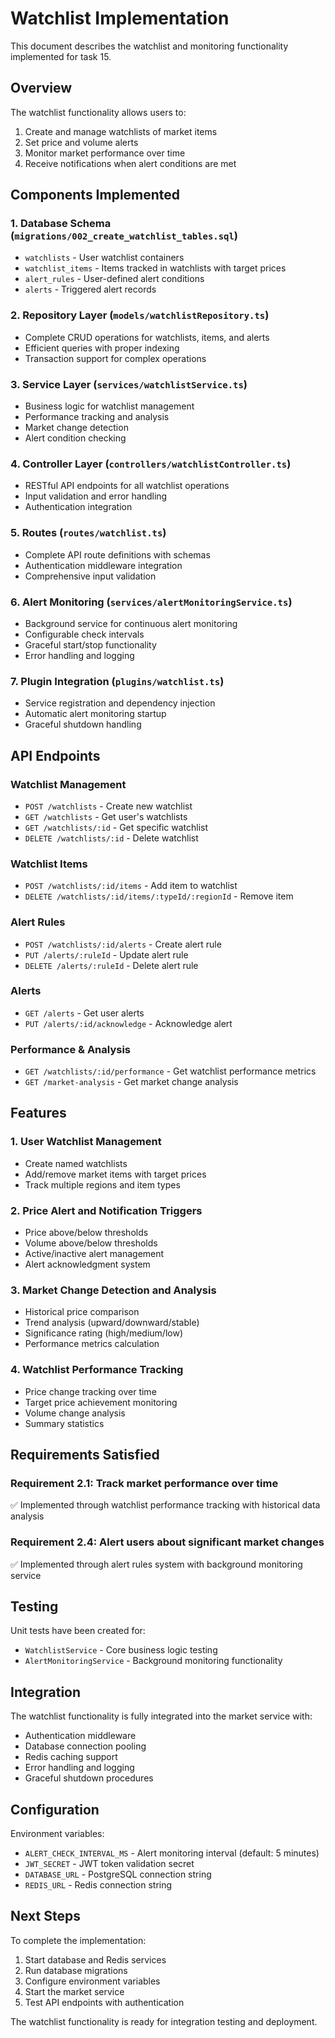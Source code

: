 # Watchlist Implementation

This document describes the watchlist and monitoring functionality implemented for task 15.

## Overview

The watchlist functionality allows users to:

1. Create and manage watchlists of market items
2. Set price and volume alerts
3. Monitor market performance over time
4. Receive notifications when alert conditions are met

## Components Implemented

### 1. Database Schema (`migrations/002_create_watchlist_tables.sql`)

- `watchlists` - User watchlist containers
- `watchlist_items` - Items tracked in watchlists with target prices
- `alert_rules` - User-defined alert conditions
- `alerts` - Triggered alert records

### 2. Repository Layer (`models/watchlistRepository.ts`)

- Complete CRUD operations for watchlists, items, and alerts
- Efficient queries with proper indexing
- Transaction support for complex operations

### 3. Service Layer (`services/watchlistService.ts`)

- Business logic for watchlist management
- Performance tracking and analysis
- Market change detection
- Alert condition checking

### 4. Controller Layer (`controllers/watchlistController.ts`)

- RESTful API endpoints for all watchlist operations
- Input validation and error handling
- Authentication integration

### 5. Routes (`routes/watchlist.ts`)

- Complete API route definitions with schemas
- Authentication middleware integration
- Comprehensive input validation

### 6. Alert Monitoring (`services/alertMonitoringService.ts`)

- Background service for continuous alert monitoring
- Configurable check intervals
- Graceful start/stop functionality
- Error handling and logging

### 7. Plugin Integration (`plugins/watchlist.ts`)

- Service registration and dependency injection
- Automatic alert monitoring startup
- Graceful shutdown handling

## API Endpoints

### Watchlist Management

- `POST /watchlists` - Create new watchlist
- `GET /watchlists` - Get user's watchlists
- `GET /watchlists/:id` - Get specific watchlist
- `DELETE /watchlists/:id` - Delete watchlist

### Watchlist Items

- `POST /watchlists/:id/items` - Add item to watchlist
- `DELETE /watchlists/:id/items/:typeId/:regionId` - Remove item

### Alert Rules

- `POST /watchlists/:id/alerts` - Create alert rule
- `PUT /alerts/:ruleId` - Update alert rule
- `DELETE /alerts/:ruleId` - Delete alert rule

### Alerts

- `GET /alerts` - Get user alerts
- `PUT /alerts/:id/acknowledge` - Acknowledge alert

### Performance & Analysis

- `GET /watchlists/:id/performance` - Get watchlist performance metrics
- `GET /market-analysis` - Get market change analysis

## Features

### 1. User Watchlist Management

- Create named watchlists
- Add/remove market items with target prices
- Track multiple regions and item types

### 2. Price Alert and Notification Triggers

- Price above/below thresholds
- Volume above/below thresholds
- Active/inactive alert management
- Alert acknowledgment system

### 3. Market Change Detection and Analysis

- Historical price comparison
- Trend analysis (upward/downward/stable)
- Significance rating (high/medium/low)
- Performance metrics calculation

### 4. Watchlist Performance Tracking

- Price change tracking over time
- Target price achievement monitoring
- Volume change analysis
- Summary statistics

## Requirements Satisfied

### Requirement 2.1: Track market performance over time

✅ Implemented through watchlist performance tracking with historical data analysis

### Requirement 2.4: Alert users about significant market changes

✅ Implemented through alert rules system with background monitoring service

## Testing

Unit tests have been created for:

- `WatchlistService` - Core business logic testing
- `AlertMonitoringService` - Background monitoring functionality

## Integration

The watchlist functionality is fully integrated into the market service with:

- Authentication middleware
- Database connection pooling
- Redis caching support
- Error handling and logging
- Graceful shutdown procedures

## Configuration

Environment variables:

- `ALERT_CHECK_INTERVAL_MS` - Alert monitoring interval (default: 5 minutes)
- `JWT_SECRET` - JWT token validation secret
- `DATABASE_URL` - PostgreSQL connection string
- `REDIS_URL` - Redis connection string

## Next Steps

To complete the implementation:

1. Start database and Redis services
2. Run database migrations
3. Configure environment variables
4. Start the market service
5. Test API endpoints with authentication

The watchlist functionality is ready for integration testing and deployment.
